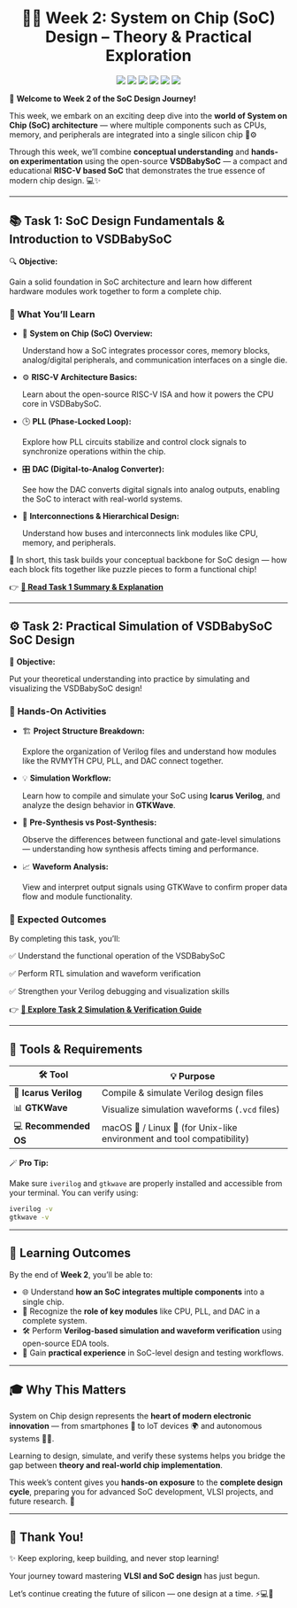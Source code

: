 <div align="center">
    
# 🌟✨ Week 2: System on Chip (SoC) Design – Theory & Practical Exploration

</div> <p align="center"> <img src="https://img.shields.io/badge/Topic-SoC-blue?style=for-the-badge&logo=arduino" /> <img src="https://img.shields.io/badge/Language-Verilog-red?style=for-the-badge&logo=verilog" /> <img src="https://img.shields.io/badge/Simulation-GTKWave-purple?style=for-the-badge&logo=gnuplot" /> <img src="https://img.shields.io/badge/Tools-Icarus%20Verilog-green?style=for-the-badge&logo=github" /> <img src="https://img.shields.io/badge/OS-Linux%20%7C%20macOS-orange?style=for-the-badge&logo=linux" /> <img src="https://img.shields.io/badge/Project-VSDBabySoC-red?style=for-the-badge&logo=riscv" /> </p>

🎉 **Welcome to Week 2 of the SoC Design Journey!**

This week, we embark on an exciting deep dive into the **world of System on Chip (SoC) architecture** — where multiple components such as CPUs, memory, and peripherals are integrated into a single silicon chip 🧠⚙️

Through this week, we’ll combine **conceptual understanding** and **hands-on experimentation** using the open-source **VSDBabySoC** — a compact and educational **RISC-V based SoC** that demonstrates the true essence of modern chip design. 💻✨

---

## 📚 Task 1: SoC Design Fundamentals & Introduction to VSDBabySoC

🔍 **Objective:**

Gain a solid foundation in SoC architecture and learn how different hardware modules work together to form a complete chip.

### 🧠 **What You’ll Learn**

- 🧩 **System on Chip (SoC) Overview:**
    
    Understand how a SoC integrates processor cores, memory blocks, analog/digital peripherals, and communication interfaces on a single die.
    
- ⚙️ **RISC-V Architecture Basics:**
    
    Learn about the open-source RISC-V ISA and how it powers the CPU core in VSDBabySoC.
    
- 🕒 **PLL (Phase-Locked Loop):**
    
    Explore how PLL circuits stabilize and control clock signals to synchronize operations within the chip.
    
- 🎛️ **DAC (Digital-to-Analog Converter):**
    
    See how the DAC converts digital signals into analog outputs, enabling the SoC to interact with real-world systems.
    
- 🔄 **Interconnections & Hierarchical Design:**
    
    Understand how buses and interconnects link modules like CPU, memory, and peripherals.
    

📘 In short, this task builds your conceptual backbone for SoC design — how each block fits together like puzzle pieces to form a functional chip!

👉 [**🧾 Read Task 1 Summary & Explanation**](https://github.com/harishj123/RISC-V_Soc_Tape_out_week_2/blob/main/Week_2/task_1.md)

---

## ⚙️ Task 2: Practical Simulation of VSDBabySoC SoC Design

🧪 **Objective:**

Put your theoretical understanding into practice by simulating and visualizing the VSDBabySoC design!

### 🧰 **Hands-On Activities**

- 🏗️ **Project Structure Breakdown:**
    
    Explore the organization of Verilog files and understand how modules like the RVMYTH CPU, PLL, and DAC connect together.
    
- 💡 **Simulation Workflow:**
    
    Learn how to compile and simulate your SoC using **Icarus Verilog**, and analyze the design behavior in **GTKWave**.
    
- 🧮 **Pre-Synthesis vs Post-Synthesis:**
    
    Observe the differences between functional and gate-level simulations — understanding how synthesis affects timing and performance.
    
- 📈 **Waveform Analysis:**
    
    View and interpret output signals using GTKWave to confirm proper data flow and module functionality.
    

### 🧱 **Expected Outcomes**

By completing this task, you’ll:

✅ Understand the functional operation of the VSDBabySoC

✅ Perform RTL simulation and waveform verification

✅ Strengthen your Verilog debugging and visualization skills

👉 [**🔬 Explore Task 2 Simulation & Verification Guide**](https://github.com/harishj123/RISC-V_Soc_Tape_out_week_2/blob/main/Week_2/task_2.md)

---

## 🧰 Tools & Requirements

| 🛠️ Tool | 💡 Purpose |
| --- | --- |
| 🧩 **Icarus Verilog** | Compile & simulate Verilog design files |
| 📊 **GTKWave** | Visualize simulation waveforms (`.vcd` files) |
| 💻 **Recommended OS** | macOS 🍎 / Linux 🐧 (for Unix-like environment and tool compatibility) |

🪄 **Pro Tip:**

Make sure `iverilog` and `gtkwave` are properly installed and accessible from your terminal. You can verify using:

```bash
iverilog -v
gtkwave -v

```

---

## 🧠 Learning Outcomes

By the end of **Week 2**, you’ll be able to:

- 🌐 Understand **how an SoC integrates multiple components** into a single chip.
- 🧩 Recognize the **role of key modules** like CPU, PLL, and DAC in a complete system.
- 🛠️ Perform **Verilog-based simulation and waveform verification** using open-source EDA tools.
- 🧠 Gain **practical experience** in SoC-level design and testing workflows.

---

## 🎓 Why This Matters

System on Chip design represents the **heart of modern electronic innovation** — from smartphones 📱 to IoT devices 🌍 and autonomous systems 🚗💡.

Learning to design, simulate, and verify these systems helps you bridge the gap between **theory and real-world chip implementation**.

This week’s content gives you **hands-on exposure** to the **complete design cycle**, preparing you for advanced SoC development, VLSI projects, and future research. 🧬

---

## 🙌 Thank You!

✨ Keep exploring, keep building, and never stop learning!

Your journey toward mastering **VLSI and SoC design** has just begun.

Let’s continue creating the future of silicon — one design at a time. ⚡💻💫
